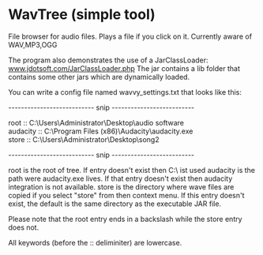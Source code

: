 # WavTree (simple tool)

File browser for audio files. Plays a file if you click on it. Currently aware of WAV,MP3,OGG

The program also demonstrates the use of a JarClassLoader: www.jdotsoft.com/JarClassLoader.php
The jar contains a lib folder that contains some other jars which are dynamically loaded.

You can write a config file named wavvy_settings.txt that looks like 
this:

--------------------------- snip --------------------------

root :: C:\Users\Administrator\Desktop\audio software\
audacity :: C:\Program Files (x86)\Audacity\audacity.exe  
store :: C:\Users\Administrator\Desktop\song2

--------------------------- snip --------------------------

root is the root of tree. If entry doesn't exist then C:\ ist used
audacity is the path were audacity.exe lives. If that entry doesn't
exist then audacity integration is not available. store is the directory
where wave files are copied if you select "store" from then context menu.
If this entry doesn't exist, the default is the same directory as the 
executable JAR file.

Please note that the root entry ends in a backslash while the store 
entry does not.

All keywords (before the :: deliminiter) are lowercase.